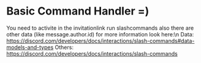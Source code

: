 # Basic Command Handler =)

You need to activite in the invitationlink run slashcommands also there are other data (like message.author.id) for more information look here:\n
Data: https://discord.com/developers/docs/interactions/slash-commands#data-models-and-types
Others: https://discord.com/developers/docs/interactions/slash-commands
